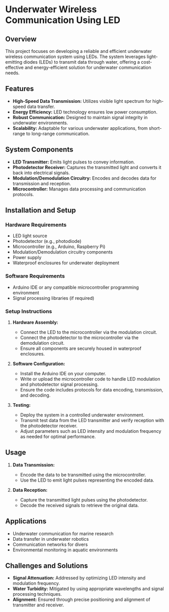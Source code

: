 # Underwater Wireless Communication Using LED

## Overview
This project focuses on developing a reliable and efficient underwater wireless communication system using LEDs. The system leverages light-emitting diodes (LEDs) to transmit data through water, offering a cost-effective and energy-efficient solution for underwater communication needs.

## Features
- **High-Speed Data Transmission:** Utilizes visible light spectrum for high-speed data transfer.
- **Energy Efficiency:** LED technology ensures low power consumption.
- **Robust Communication:** Designed to maintain signal integrity in underwater environments.
- **Scalability:** Adaptable for various underwater applications, from short-range to long-range communication.

## System Components
- **LED Transmitter:** Emits light pulses to convey information.
- **Photodetector Receiver:** Captures the transmitted light and converts it back into electrical signals.
- **Modulation/Demodulation Circuitry:** Encodes and decodes data for transmission and reception.
- **Microcontroller:** Manages data processing and communication protocols.

## Installation and Setup
### Hardware Requirements
- LED light source
- Photodetector (e.g., photodiode)
- Microcontroller (e.g., Arduino, Raspberry Pi)
- Modulation/Demodulation circuitry components
- Power supply
- Waterproof enclosures for underwater deployment

### Software Requirements
- Arduino IDE or any compatible microcontroller programming environment
- Signal processing libraries (if required)

### Setup Instructions
1. **Hardware Assembly:**
   - Connect the LED to the microcontroller via the modulation circuit.
   - Connect the photodetector to the microcontroller via the demodulation circuit.
   - Ensure all components are securely housed in waterproof enclosures.

2. **Software Configuration:**
   - Install the Arduino IDE on your computer.
   - Write or upload the microcontroller code to handle LED modulation and photodetector signal processing.
   - Ensure the code includes protocols for data encoding, transmission, and decoding.

3. **Testing:**
   - Deploy the system in a controlled underwater environment.
   - Transmit test data from the LED transmitter and verify reception with the photodetector receiver.
   - Adjust parameters such as LED intensity and modulation frequency as needed for optimal performance.

## Usage
1. **Data Transmission:**
   - Encode the data to be transmitted using the microcontroller.
   - Use the LED to emit light pulses representing the encoded data.

2. **Data Reception:**
   - Capture the transmitted light pulses using the photodetector.
   - Decode the received signals to retrieve the original data.

## Applications
- Underwater communication for marine research
- Data transfer in underwater robotics
- Communication networks for divers
- Environmental monitoring in aquatic environments

## Challenges and Solutions
- **Signal Attenuation:** Addressed by optimizing LED intensity and modulation frequency.
- **Water Turbidity:** Mitigated by using appropriate wavelengths and signal processing techniques.
- **Alignment:** Ensured through precise positioning and alignment of transmitter and receiver.


